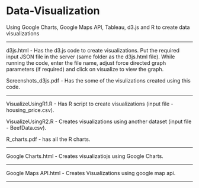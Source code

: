 # Data-Visualization

Using Google Charts, Google Maps API, Tableau, d3.js and R to create data visualizations

*******************

d3js.html - Has the d3.js code to create visualizations. Put the required input JSON file in the server (same folder as the d3js.html file). While running the code, enter the file name, adjust force directed graph parameters (if required) and click on visualize to view the graph.

Screenshots_d3js.pdf - Has the some of the visulizations created using this code.

*******************

VisualizeUsingR1.R - Has R script to create visualizations (input file - housing_price.csv). 

VisualizeUsingR2.R - Creates visualizations using another dataset (input file - BeefData.csv).

R_charts.pdf - has all the R charts.

*******************

Google Charts.html - Creates visualizatiojs using Google Charts.

*******************

Google Maps API.html - Creates Visualizations using google map api.

*********************
